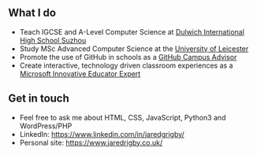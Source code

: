 ## What I do
- Teach IGCSE and A-Level Computer Science at [Dulwich International High School Suzhou](https://github.com/DHSZ)
- Study MSc Advanced Computer Science at the [University of Leicester](https://github.com/university-of-leicester)
- Promote the use of GitHub in schools as a [GitHub Campus Advisor](https://github.com/Campus-Advisors)
- Create interactive, technology driven classroom experiences as a [Microsoft Innovative Educator Expert](https://education.microsoft.com)

## Get in touch
- Feel free to ask me about HTML, CSS, JavaScript, Python3 and WordPress/PHP
- LinkedIn: https://www.linkedin.com/in/jaredgrigby/
- Personal site: https://www.jaredrigby.co.uk/
